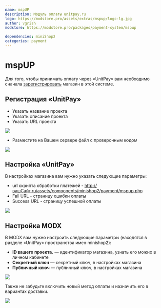 ```yaml
---
name: mspUP
description: Модуль оплаты unitpay.ru
logo: https://modstore.pro/assets/extras/mspup/logo-lg.jpg
author: vgrish
modstore: https://modstore.pro/packages/payment-system/mspup

dependencies: miniShop2
categories: payment
---
```


# mspUP

Для того, чтобы принимать оплату через «UnitPay» вам необходимо сначала [зарегистрировать][1] магазин в этой системе.

## Регистрация «UnitPay»

- Указать название проекта
- Указать описание проекта
- Указать URL проекта

[![](https://file.modx.pro/files/5/d/a/5da7c948fae95e76c29bbc336258bc27s.jpg)](https://file.modx.pro/files/5/d/a/5da7c948fae95e76c29bbc336258bc27.png)

- Разместите на Вашем сервере файл с проверочным кодом

[![](https://file.modx.pro/files/6/0/4/604aa8e2c3523673d7a1ea87040155e5s.jpg)](https://file.modx.pro/files/6/0/4/604aa8e2c3523673d7a1ea87040155e5.png)

## Настройка «UnitPay»

В настройках магазина вам нужно указать следующие параметры:

- url скрипта обработки платежей - <http://вашСайт.ru/assets/components/minishop2/payment/mspup.php>
- Fail URL - страницу ошибки оплаты
- Success URL - страницу успешной оплаты

[![](https://file.modx.pro/files/4/a/8/4a80c539ccc64e18212c77ea89dba9f9s.jpg)](https://file.modx.pro/files/4/a/8/4a80c539ccc64e18212c77ea89dba9f9.png)

## Настройка MODX

В MODX вам нужно настроить следующие параметры (находятся в разделе «UnitPay» пространства имен minishop2):

- **ID вашего проекта.** — идентификатор магазина, узнать его можно в личном кабинете
- **Секретный ключ** — секретный ключ, в настройках магазина
- **Публичный ключ** — публичный ключ, в настройках магазина

[![](https://file.modx.pro/files/8/7/e/87ee43d5b40c092e173edaf8f1bf9623s.jpg)](https://file.modx.pro/files/8/7/e/87ee43d5b40c092e173edaf8f1bf9623.png)

Также не забудьте включить новый метод оплаты и назначить его в вариантах доставки.

[![](https://file.modx.pro/files/5/d/c/5dc4b8e7a7385edfffc8cb1a622e538fs.jpg)](https://file.modx.pro/files/5/d/c/5dc4b8e7a7385edfffc8cb1a622e538f.png)

[1]: https://unitpay.ru/ "Регистрация магазина в сиситеме «UnitPay»"
